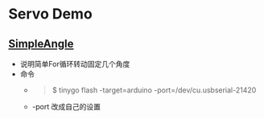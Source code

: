 # Servo Demo

## [SimpleAngle](./simple_angle.go)

* 说明简单For循环转动固定几个角度
* 命令
  * > $ tinygo flash -target=arduino -port=/dev/cu.usbserial-21420 
  * -port 改成自己的设置
